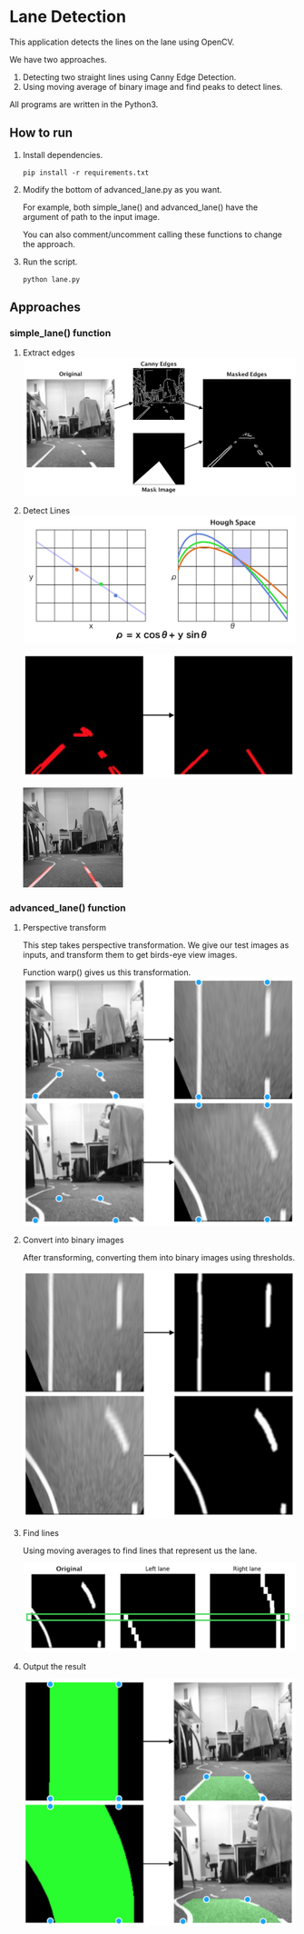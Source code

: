 # Lane Detection
This application detects the lines on the lane using OpenCV.

We have two approaches.
1. Detecting two straight lines using Canny Edge Detection.
1. Using moving average of binary image and find peaks to detect lines.

All programs are written in the Python3.

## How to run
1. Install dependencies.  

      ```
      pip install -r requirements.txt
      ```  

1. Modify the bottom of advanced_lane.py as you want.  

    For example, both simple_lane() and advanced_lane() have the argument of path to the input image.  

    You can also comment/uncomment calling these functions to change the approach.

1. Run the script.

      ```
      python lane.py
      ```

## Approaches
### simple_lane() function
1. Extract edges
    ![canny](https://raw.githubusercontent.com/utagoeinc/AutonomousEV3Car/images/lane_detection/canny.png)

1. Detect Lines
    ![hough](https://raw.githubusercontent.com/utagoeinc/AutonomousEV3Car/images/lane_detection/hough.png)

    ![lines](https://raw.githubusercontent.com/utagoeinc/AutonomousEV3Car/images/lane_detection/averaged_line.png)

    ![result](https://raw.githubusercontent.com/utagoeinc/AutonomousEV3Car/images/lane_detection/combo_image.jpg)

### advanced_lane() function
1. Perspective transform

    This step takes perspective transformation.
    We give our test images as inputs, and transform them to get birds-eye view images.

    Function warp() gives us this transformation.
    ![perspective transform](https://raw.githubusercontent.com/utagoeinc/AutonomousEV3Car/images/lane_detection/transform.png)

1. Convert into binary images

    After transforming, converting them into binary images using thresholds.

    ![binary conversion](https://raw.githubusercontent.com/utagoeinc/AutonomousEV3Car/images/lane_detection/white_line_detection.png)

1. Find lines

    Using moving averages to find lines that represent us the lane.

    ![find lines](https://raw.githubusercontent.com/utagoeinc/AutonomousEV3Car/images/lane_detection/masks.png)

1. Output the result

    ![result](https://raw.githubusercontent.com/utagoeinc/AutonomousEV3Car/images/lane_detection/warp_inv.png)
